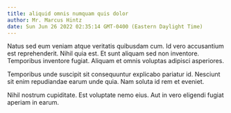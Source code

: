 ```yaml
---
title: aliquid omnis numquam quis dolor
author: Mr. Marcus Hintz
date: Sun Jun 26 2022 02:35:14 GMT-0400 (Eastern Daylight Time)
---
```

Natus sed eum veniam atque veritatis quibusdam cum. Id vero accusantium est reprehenderit. Nihil quia est. Et sunt aliquam sed non inventore. Temporibus inventore fugiat. Aliquam et omnis voluptas adipisci asperiores.

 Temporibus unde suscipit sit consequuntur explicabo pariatur id. Nesciunt sit enim repudiandae earum unde quia. Nam soluta id rem et eveniet.

 Nihil nostrum cupiditate. Est voluptate nemo eius. Aut in vero eligendi fugiat aperiam in earum.